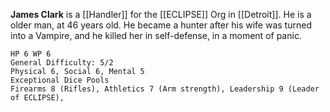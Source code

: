 **James Clark** is a [[Handler]] for the [[ECLIPSE]] Org in [[Detroit]]. He is a older man, at 46 years old. He became a hunter after his wife was turned into a Vampire, and he killed her in self-defense, in a moment of panic.

```
HP 6 WP 6
General Difficulty: 5/2
Physical 6, Social 6, Mental 5
Exceptional Dice Pools
Firearms 8 (Rifles), Athletics 7 (Arm strength), Leadership 9 (Leader of ECLIPSE), 
```